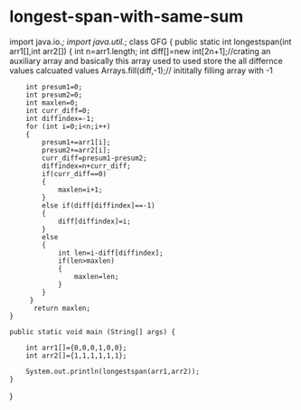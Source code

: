 # longest-span-with-same-sum
import java.io.*;
import java.util.*;
class GFG {
    public static int longestspan(int arr1[],int arr2[])
    {
         int n=arr1.length;
        int diff[]=new int[2n+1];//crating an auxiliary array and basically this array used to used store the all differnce values                                        calcuated values
        Arrays.fill(diff,-1);// inititally filling array with -1
       
        int presum1=0;
        int presum2=0;
        int maxlen=0;
        int curr_diff=0;
        int diffindex=-1;
        for (int i=0;i<n;i++)
        {
            presum1+=arr1[i];
            presum2+=arr2[i];
            curr_diff=presum1-presum2;
            diffindex=n+curr_diff;
            if(curr_diff==0)
            {
                maxlen=i+1;
            }
            else if(diff[diffindex]==-1)
            {
                diff[diffindex]=i;
            }
            else
            {
                int len=i-diff[diffindex];
                if(len>maxlen)
                {
                    maxlen=len;
                }
            }
         }
          return maxlen;
    }
    
	public static void main (String[] args) {
		
		int arr1[]={0,0,0,1,0,0};
		int arr2[]={1,1,1,1,1,1};
		
		System.out.println(longestspan(arr1,arr2));
	}
}
